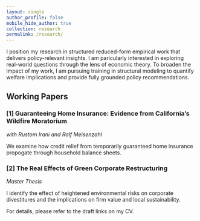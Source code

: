 ```yaml
---
layout: single
author_profile: false
mobile_hide_author: true
collection: research
permalink: /research/
---
```

I position my research in structured reduced-form empirical work that delivers policy-relevant insights. I am paricularly interested in exploring real-world questions through the lens of economic theory. To broaden the impact of my work, I am pursuing training in structural modeling to quantify welfare implications and provide fully grounded policy recommendations.



## Working Papers

### [1] Guaranteeing Home Insurance: Evidence from California’s Wildfire Moratorium
*with Rustom Irani and Ralf Meisenzahl*

We examine how credit relief from temporarily guaranteed home insurance propogate through household balance sheets.

### [2] The Real Effects of Green Corporate Restructuring
*Master Thesis*

I identify the effect of heightened environmental risks on corporate divestitures and the implications on firm value and local sustainability.

For details, please refer to the draft links on my CV.
